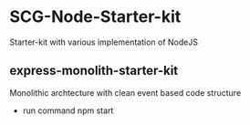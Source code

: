 # SCG-Node-Starter-kit

Starter-kit with various implementation of NodeJS


## express-monolith-starter-kit
Monolithic archtecture with clean event based code structure
- run command
  npm start
